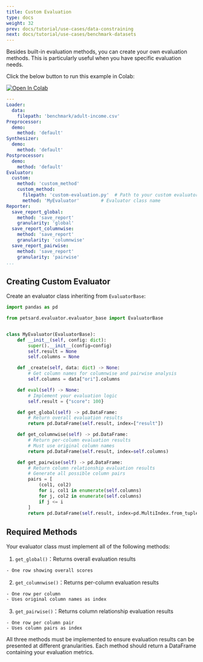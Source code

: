 ```yaml
---
title: Custom Evaluation
type: docs
weight: 32
prev: docs/tutorial/use-cases/data-constraining
next: docs/tutorial/use-cases/benchmark-datasets
---
```



Besides built-in evaluation methods, you can create your own evaluation methods. This is particularly useful when you have specific evaluation needs.

Click the below button to run this example in Colab:

[![Open In Colab](https://colab.research.google.com/assets/colab-badge.svg)](https://colab.research.google.com/github/nics-tw/petsard/blob/main/demo/custom-evaluation.ipynb)

```yaml
---
Loader:
  data:
    filepath: 'benchmark/adult-income.csv'
Preprocessor:
  demo:
    method: 'default'
Synthesizer:
  demo:
    method: 'default'
Postprocessor:
  demo:
    method: 'default'
Evaluator:
  custom:
    method: 'custom_method'
    custom_method:
      filepath: 'custom-evaluation.py'  # Path to your custom evaluator
      method: 'MyEvaluator'        # Evaluator class name
Reporter:
  save_report_global:
    method: 'save_report'
    granularity: 'global'
  save_report_columnwise:
    method: 'save_report'
    granularity: 'columnwise'
  save_report_pairwise:
    method: 'save_report'
    granularity: 'pairwise'
...
```

## Creating Custom Evaluator

Create an evaluator class inheriting from `EvaluatorBase`:

```python
import pandas as pd

from petsard.evaluator.evaluator_base import EvaluatorBase


class MyEvaluator(EvaluatorBase):
    def __init__(self, config: dict):
        super().__init__(config=config)
        self.result = None
        self.columns = None

    def _create(self, data: dict) -> None:
        # Get column names for columnwise and pairwise analysis
        self.columns = data["ori"].columns

    def eval(self) -> None:
        # Implement your evaluation logic
        self.result = {"score": 100}

    def get_global(self) -> pd.DataFrame:
        # Return overall evaluation results
        return pd.DataFrame(self.result, index=["result"])

    def get_columnwise(self) -> pd.DataFrame:
        # Return per-column evaluation results
        # Must use original column names
        return pd.DataFrame(self.result, index=self.columns)

    def get_pairwise(self) -> pd.DataFrame:
        # Return column relationship evaluation results
        # Generate all possible column pairs
        pairs = [
            (col1, col2)
            for i, col1 in enumerate(self.columns)
            for j, col2 in enumerate(self.columns)
            if j <= i
        ]
        return pd.DataFrame(self.result, index=pd.MultiIndex.from_tuples(pairs))
```

## Required Methods

Your evaluator class must implement all of the following methods:

  1. `get_global()`：Returns overall evaluation results

    - One row showing overall scores

  2. `get_columnwise()`：Returns per-column evaluation results

    - One row per column
    - Uses original column names as index

  3. `get_pairwise()`：Returns column relationship evaluation results

    - One row per column pair
    - Uses column pairs as index

All three methods must be implemented to ensure evaluation results can be presented at different granularities. Each method should return a DataFrame containing your evaluation metrics.